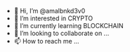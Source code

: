 - 👋 Hi, I’m @amalbnkd3v0
- 👀 I’m interested in CRYPTO
- 🌱 I’m currently learning BLOCKCHAIN
- 💞️ I’m looking to collaborate on ...
- 📫 How to reach me ...

<!---
amalbnkd3v0/amalbnkd3v0 is a ✨ special ✨ repository because its `README.md` (this file) appears on your GitHub profile.
You can click the Preview link to take a look at your changes.
--->
